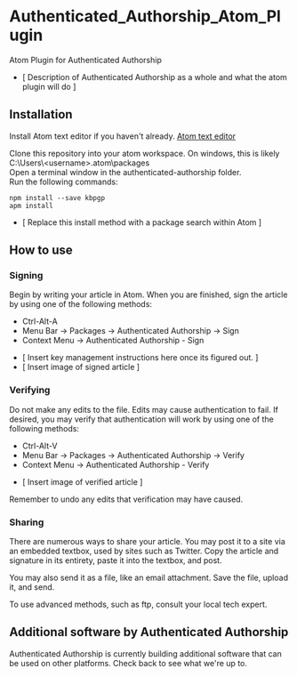 # Authenticated_Authorship_Atom_Plugin
Atom Plugin for Authenticated Authorship

- [ Description of Authenticated Authorship as a whole and what the atom plugin will do ]

## Installation

Install Atom text editor if you haven't already. [Atom text editor](https://atom.io/)  

Clone this repository into your atom workspace. On windows, this is likely C:\Users\\<username\>\.atom\packages  
Open a terminal window in the authenticated-authorship folder.  
Run the following commands:  
```
npm install --save kbpgp  
apm install  
```

- [ Replace this install method with a package search within Atom ]

## How to use

### Signing

Begin by writing your article in Atom. When you are finished, sign the article by using one of the following methods:  
* Ctrl-Alt-A
* Menu Bar -> Packages -> Authenticated Authorship -> Sign
* Context Menu -> Authenticated Authorship - Sign

- [ Insert key management instructions here once its figured out. ]  
- [ Insert image of signed article ]

### Verifying

Do not make any edits to the file. Edits may cause authentication to fail. If desired, you may verify that authentication will work by using one of the following methods:
* Ctrl-Alt-V
* Menu Bar -> Packages -> Authenticated Authorship -> Verify
* Context Menu -> Authenticated Authorship - Verify

- [ Insert image of verified article ]

Remember to undo any edits that verification may have caused.

### Sharing

There are numerous ways to share your article. You may post it to a site via an embedded textbox, used by sites such as Twitter. Copy the article and signature in its entirety, paste it into the textbox, and post.

You may also send it as a file, like an email attachment. Save the file, upload it, and send.

To use advanced methods, such as ftp, consult your local tech expert.

## Additional software by Authenticated Authorship

Authenticated Authorship is currently building additional software that can be used on other platforms. Check back to see what we're up to.
